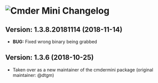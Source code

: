 # ![Cmder Mini Changelog](https://img.shields.io/badge/Cmder%20Mini-Package%20Changelog-blue.svg?style=for-the-badge)

## Version: 1.3.8.20181114 (2018-11-14)

- **BUG:** Fixed wrong binary being grabbed

## Version: 1.3.6 (2018-10-25)

- Taken over as a new maintainer of the cmdermini package (original maintainer: @dtgm)
